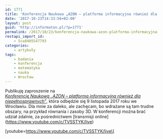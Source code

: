 ```yaml
---
id: 1771
title: 'Konferencja Naukowa „AZON – platforma informacyjna również dla niepełnosprawnych”'
date: '2017-10-23T14:33:56+02:00'
layout: post
guid: 'http://informaton.pl/?p=1771'
permalink: /2017/10/23/konferencja-naukowa-azon-platforma-informacyjna-rowniez-dla-niepelnosprawnych/
restapi_import_id:
    - 5ca8405547793
categories:
    - artykuły
tags:
    - badania
    - konferencja
    - matematyka
    - nauka
    - Wrocław
---
```


Publikuję zaproszenie na  
*[Konferencję Naukową „AZON – platforma informacyjna również dla niepełnosprawnych”](http://www.tyflolab.pwr.edu.pl/konferencja-naukowa-azon-platforma-informacyjna-rowniez-dla-niepelnosprawnych/)*, która odbędzie się 9 listopada 2017 roku we Wrocławiu. Dla mnie za daleko, ale zachęcam, bo wdrażane są tam trudne obszary, na przykład równania i zasoby 3D. W konferencji można brać udział zdalnie, za pośrednictwem \[transmisji online\](https://www.youtube.com/c/TVSSTYK/live)

\[youtube=https://www.youtube.com/c/TVSSTYK/live\]